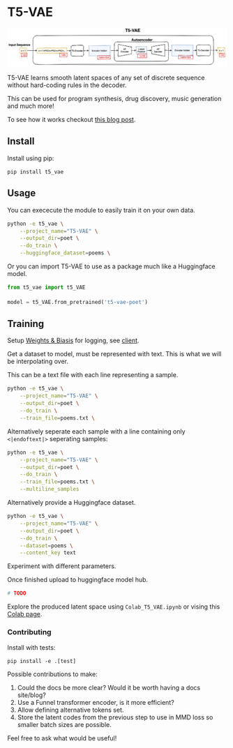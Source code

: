 # T5-VAE

![Diagram of the a State Autoencoder](t5-vae.png)

T5-VAE learns smooth latent spaces of any set of discrete sequence without hard-coding rules in the decoder.

This can be used for program synthesis, drug discovery, music generation and much more!

To see how it works checkout [this blog post](https://fraser-greenlee.github.io/2020/08/13/Transformers-as-Variational-Autoencoders.html).

## Install

Install using pip:
```
pip install t5_vae
```

## Usage

You can exececute the module to easily train it on your own data.
```bash
python -e t5_vae \
    --project_name="T5-VAE" \
    --output_dir=poet \
    --do_train \
    --huggingface_dataset=poems \
```
Or you can import T5-VAE to use as a package much like a Huggingface model.
```python
from t5_vae import t5_VAE

model = t5_VAE.from_pretrained('t5-vae-poet')
```
## Training
Setup [Weights & Biasis](https://app.wandb.ai/) for logging, see [client](https://github.com/wandb/client).

Get a dataset to model, must be represented with text. This is what we will be interpolating over.

This can be a text file with each line representing a sample.
```bash
python -e t5_vae \
    --project_name="T5-VAE" \
    --output_dir=poet \
    --do_train \
    --train_file=poems.txt \
```
Alternatively seperate each sample with a line containing only `<|endoftext|>` seperating samples:
```bash
python -e t5_vae \
    --project_name="T5-VAE" \
    --output_dir=poet \
    --do_train \
    --train_file=poems.txt \
    --multiline_samples
```
Alternatively provide a Huggingface dataset.
```bash
python -e t5_vae \
    --project_name="T5-VAE" \
    --output_dir=poet \
    --do_train \
    --dataset=poems \
    --content_key text
```

Experiment with different parameters.

Once finished upload to huggingface model hub.

```bash
# TODO
```

Explore the produced latent space using `Colab_T5_VAE.ipynb` or vising this [Colab page](TODO).

### Contributing

Install with tests:
```
pip install -e .[test]
```

Possible contributions to make:
1. Could the docs be more clear? Would it be worth having a docs site/blog?
2. Use a Funnel transformer encoder, is it more efficient?
3. Allow defining alternative tokens set.
4. Store the latent codes from the previous step to use in MMD loss so smaller batch sizes are possible.

Feel free to ask what would be useful!
